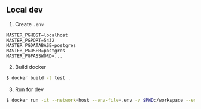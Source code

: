 ## Local dev
1. Create `.env`
```properties
MASTER_PGHOST=localhost
MASTER_PGPORT=5432
MASTER_PGDATABASE=postgres
MASTER_PGUSER=postgres
MASTER_PGPASSWORD=...
```
2. Build docker
```bash
$ docker build -t test .
```
3. Run for dev
```bash
$ docker run -it --network=host --env-file=.env -v $PWD:/workspace --entrypoint sh test
```